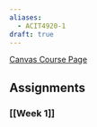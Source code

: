 ```yaml
---
aliases:
  - ACIT4920-1
draft: true
---
```

[Canvas Course Page](https://oslomet.instructure.com/courses/29102)

## Assignments
### [[Week 1]]
